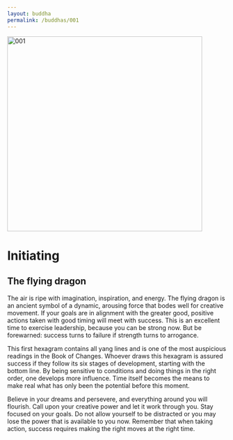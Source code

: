 ```yaml
---
layout: buddha
permalink: /buddhas/001
---
```


<div class="uk-text-center">
<img src="{{"/assets/img/buddhas/buddha-001.jpg" | relative_url}}" alt="001"  width="448" height="448"></div>

# Initiating

## The flying dragon



The air is ripe with imagination, inspiration, and energy. The flying dragon is an ancient symbol of a dynamic, arousing force that bodes well for creative movement. If your goals are in alignment with the greater good, positive actions taken with good timing will meet with success. This is an excellent time to exercise leadership, because you can be strong now. But be forewarned: success turns to failure if strength turns to arrogance.

This first hexagram contains all yang lines and is one of the most auspicious readings in the Book of Changes. Whoever draws this hexagram is assured success if they follow its six stages of development, starting with the bottom line. By being sensitive to conditions and doing things in the right order, one develops more influence. Time itself becomes the means to make real what has only been the potential before this moment.

Believe in your dreams and persevere, and everything around you will flourish. Call upon your creative power and let it work through you. Stay focused on your goals. Do not allow yourself to be distracted or you may lose the power that is available to you now. Remember that when taking action, success requires making the right moves at the right time.

